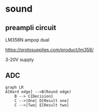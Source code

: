 # sound

## preampli circuit

LM358N ampop dual

https://protosupplies.com/product/lm358/

3-20V supply


## ADC



```mermaid
graph LR
A[Hard edge] -->B(Round edge)
    B --> C{Decision}
    C -->|One| D[Result one]
    C -->|Two| E[Result two]
```